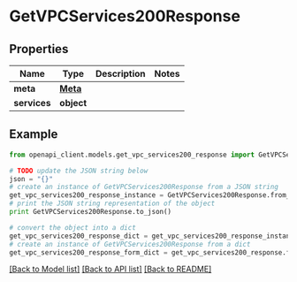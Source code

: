 # GetVPCServices200Response


## Properties
Name | Type | Description | Notes
------------ | ------------- | ------------- | -------------
**meta** | [**Meta**](Meta.md) |  | 
**services** | **object** |  | 

## Example

```python
from openapi_client.models.get_vpc_services200_response import GetVPCServices200Response

# TODO update the JSON string below
json = "{}"
# create an instance of GetVPCServices200Response from a JSON string
get_vpc_services200_response_instance = GetVPCServices200Response.from_json(json)
# print the JSON string representation of the object
print GetVPCServices200Response.to_json()

# convert the object into a dict
get_vpc_services200_response_dict = get_vpc_services200_response_instance.to_dict()
# create an instance of GetVPCServices200Response from a dict
get_vpc_services200_response_form_dict = get_vpc_services200_response.from_dict(get_vpc_services200_response_dict)
```
[[Back to Model list]](../README.md#documentation-for-models) [[Back to API list]](../README.md#documentation-for-api-endpoints) [[Back to README]](../README.md)


